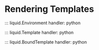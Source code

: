 # Rendering Templates

::: liquid.Environment
    handler: python

::: liquid.Template
    handler: python

::: liquid.BoundTemplate
    handler: python
